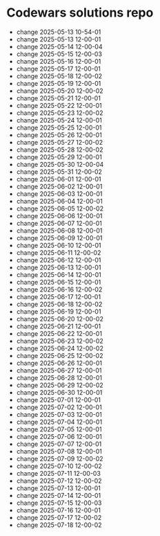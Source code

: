 # Codewars solutions repo
- change 2025-05-13 10-54-01
- change 2025-05-13 12-00-01
- change 2025-05-14 12-00-04
- change 2025-05-15 12-00-03
- change 2025-05-16 12-00-01
- change 2025-05-17 12-00-01
- change 2025-05-18 12-00-02
- change 2025-05-19 12-00-01
- change 2025-05-20 12-00-02
- change 2025-05-21 12-00-01
- change 2025-05-22 12-00-01
- change 2025-05-23 12-00-02
- change 2025-05-24 12-00-01
- change 2025-05-25 12-00-01
- change 2025-05-26 12-00-01
- change 2025-05-27 12-00-02
- change 2025-05-28 12-00-02
- change 2025-05-29 12-00-01
- change 2025-05-30 12-00-04
- change 2025-05-31 12-00-02
- change 2025-06-01 12-00-01
- change 2025-06-02 12-00-01
- change 2025-06-03 12-00-01
- change 2025-06-04 12-00-01
- change 2025-06-05 12-00-02
- change 2025-06-06 12-00-01
- change 2025-06-07 12-00-01
- change 2025-06-08 12-00-01
- change 2025-06-09 12-00-01
- change 2025-06-10 12-00-01
- change 2025-06-11 12-00-02
- change 2025-06-12 12-00-01
- change 2025-06-13 12-00-01
- change 2025-06-14 12-00-01
- change 2025-06-15 12-00-01
- change 2025-06-16 12-00-02
- change 2025-06-17 12-00-01
- change 2025-06-18 12-00-02
- change 2025-06-19 12-00-01
- change 2025-06-20 12-00-02
- change 2025-06-21 12-00-01
- change 2025-06-22 12-00-01
- change 2025-06-23 12-00-02
- change 2025-06-24 12-00-02
- change 2025-06-25 12-00-02
- change 2025-06-26 12-00-01
- change 2025-06-27 12-00-01
- change 2025-06-28 12-00-01
- change 2025-06-29 12-00-02
- change 2025-06-30 12-00-01
- change 2025-07-01 12-00-01
- change 2025-07-02 12-00-01
- change 2025-07-03 12-00-01
- change 2025-07-04 12-00-01
- change 2025-07-05 12-00-01
- change 2025-07-06 12-00-01
- change 2025-07-07 12-00-01
- change 2025-07-08 12-00-01
- change 2025-07-09 12-00-02
- change 2025-07-10 12-00-02
- change 2025-07-11 12-00-03
- change 2025-07-12 12-00-02
- change 2025-07-13 12-00-01
- change 2025-07-14 12-00-01
- change 2025-07-15 12-00-03
- change 2025-07-16 12-00-01
- change 2025-07-17 12-00-02
- change 2025-07-18 12-00-02

